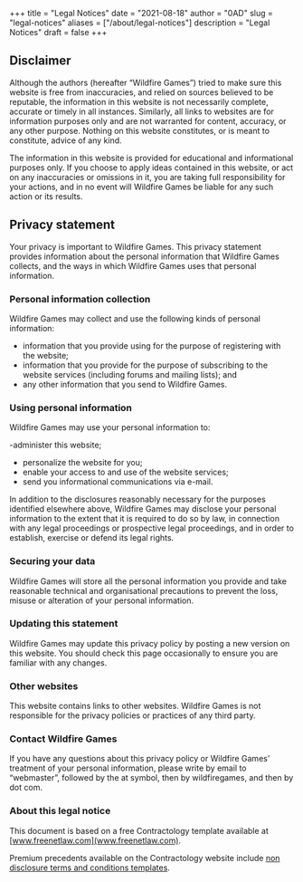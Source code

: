 +++
title = "Legal Notices"
date = "2021-08-18"
author = "0AD"
slug = "legal-notices"
aliases = ["/about/legal-notices"]
description = "Legal Notices"
draft = false
+++

## Disclaimer
Although the authors (hereafter “Wildfire Games”) tried to make sure this website is free from inaccuracies, and relied on sources believed to be reputable, the information in this website is not necessarily complete, accurate or timely in all instances. Similarly, all links to websites are for information purposes only and are not warranted for content, accuracy, or any other purpose. Nothing on this website constitutes, or is meant to constitute, advice of any kind.

The information in this website is provided for educational and informational purposes only. If you choose to apply ideas contained in this website, or act on any inaccuracies or omissions in it, you are taking full responsibility for your actions, and in no event will Wildfire Games be liable for any such action or its results.

## Privacy statement
Your privacy is important to Wildfire Games. This privacy statement provides information about the personal information that Wildfire Games collects, and the ways in which Wildfire Games uses that personal information.

### Personal information collection
Wildfire Games may collect and use the following kinds of personal information:

- information that you provide using for the purpose of registering with the website;
- information that you provide for the purpose of subscribing to the website services (including forums and mailing lists); and
- any other information that you send to Wildfire Games.


### Using personal information
Wildfire Games may use your personal information to:

-administer this website;
- personalize the website for you;
- enable your access to and use of the website services;
- send you informational communications via e-mail.

In addition to the disclosures reasonably necessary for the purposes identified elsewhere above, Wildfire Games may disclose your personal information to the extent that it is required to do so by law, in connection with any legal proceedings or prospective legal proceedings, and in order to establish, exercise or defend its legal rights.

### Securing your data
Wildfire Games will store all the personal information you provide and take reasonable technical and organisational precautions to prevent the loss, misuse or alteration of your personal information.

### Updating this statement
Wildfire Games may update this privacy policy by posting a new version on this website. You should check this page occasionally to ensure you are familiar with any changes.

### Other websites
This website contains links to other websites. Wildfire Games is not responsible for the privacy policies or practices of any third party.

### Contact Wildfire Games
If you have any questions about this privacy policy or Wildfire Games’ treatment of your personal information, please write by email to “webmaster”, followed by the at symbol, then by wildfiregames, and then by dot com.

### About this legal notice
This document is based on a free Contractology template available at [www.freenetlaw.com](www.freenetlaw.com).

Premium precedents available on the Contractology website include [non disclosure terms and conditions templates](http://www.contractology.com/precedents/non-disclosure-agreement.html).